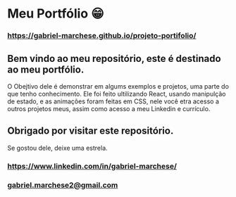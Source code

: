 # Meu Portfólio 😁

### https://gabriel-marchese.github.io/projeto-portifolio/

## Bem vindo ao meu repositório, este é destinado ao meu portfólio.
O Obejtivo dele é demonstrar em algums exemplos e projetos, uma parte do que tenho conhecimento.
Ele foi feito ultilizando React, usando manipulção de estado, e as animações foram feitas em CSS, nele você etra acesso a outros projetos meus, assim como acesso a meu Linkedin e currículo.

## Obrigado por visitar este repositório.
Se gostou dele, deixe uma estrela.
### https://www.linkedin.com/in/gabriel-marchese/
### gabriel.marchese2@gmail.com
